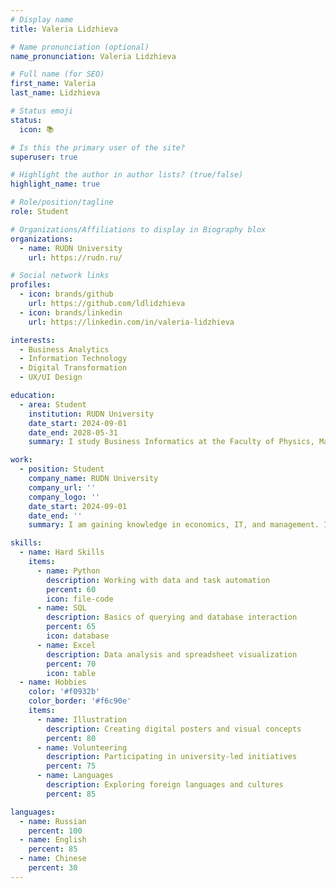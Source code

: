 ```yaml
---
# Display name
title: Valeria Lidzhieva

# Name pronunciation (optional)
name_pronunciation: Valeria Lidzhieva

# Full name (for SEO)
first_name: Valeria
last_name: Lidzhieva

# Status emoji
status:
  icon: 📚

# Is this the primary user of the site?
superuser: true

# Highlight the author in author lists? (true/false)
highlight_name: true

# Role/position/tagline
role: Student

# Organizations/Affiliations to display in Biography blox
organizations:
  - name: RUDN University
    url: https://rudn.ru/

# Social network links
profiles:
  - icon: brands/github
    url: https://github.com/ldlidzhieva
  - icon: brands/linkedin
    url: https://linkedin.com/in/valeria-lidzhieva

interests: 
  - Business Analytics
  - Information Technology
  - Digital Transformation
  - UX/UI Design

education:
  - area: Student
    institution: RUDN University
    date_start: 2024-09-01
    date_end: 2028-05-31
    summary: I study Business Informatics at the Faculty of Physics, Mathematics and Natural Sciences. I’m interested in data analysis, digital systems, and business process automation.

work:
  - position: Student
    company_name: RUDN University
    company_url: ''
    company_logo: ''
    date_start: 2024-09-01
    date_end: ''
    summary: I am gaining knowledge in economics, IT, and management. I study programming languages, digital platforms, and the principles of building information systems.

skills:
  - name: Hard Skills
    items:
      - name: Python
        description: Working with data and task automation
        percent: 60
        icon: file-code
      - name: SQL
        description: Basics of querying and database interaction
        percent: 65
        icon: database
      - name: Excel
        description: Data analysis and spreadsheet visualization
        percent: 70
        icon: table
  - name: Hobbies
    color: '#f0932b'
    color_border: '#f6c90e'
    items:
      - name: Illustration
        description: Creating digital posters and visual concepts
        percent: 80
      - name: Volunteering
        description: Participating in university-led initiatives
        percent: 75
      - name: Languages
        description: Exploring foreign languages and cultures
        percent: 85

languages:
  - name: Russian
    percent: 100
  - name: English
    percent: 85
  - name: Chinese
    percent: 30
---
```


